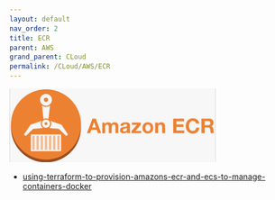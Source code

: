```yaml
---
layout: default
nav_order: 2
title: ECR
parent: AWS
grand_parent: CLoud
permalink: /CLoud/AWS/ECR
---
```


[![](./resource/ecr.png)](https://docs.aws.amazon.com/ecr/index.html)


- [using-terraform-to-provision-amazons-ecr-and-ecs-to-manage-containers-docker](https://www.oneworldcoders.com/blog/using-terraform-to-provision-amazons-ecr-and-ecs-to-manage-containers-docker)







